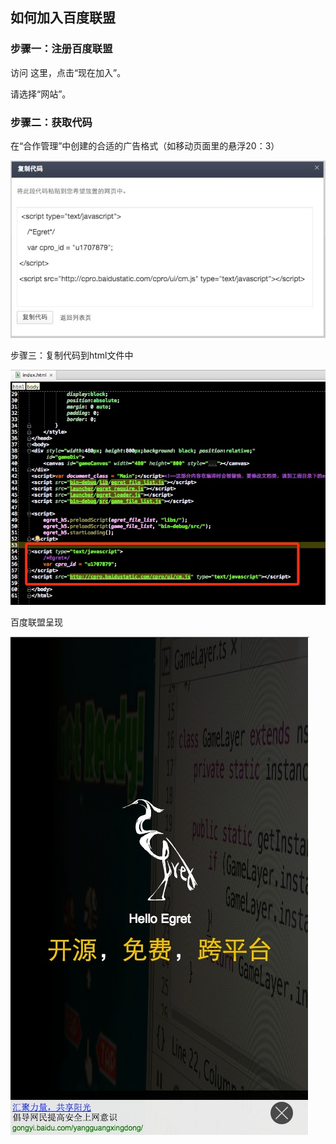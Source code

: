 ## 如何加入百度联盟
### 步骤一：注册百度联盟

访问 这里，点击“现在加入”。

请选择“网站”。
### 步骤二：获取代码

在“合作管理”中创建的合适的广告格式（如移动页面里的悬浮20：3）

![](5566c9913b8c7.png)

步骤三：复制代码到html文件中

![](5566c9913cbf1.png)

百度联盟呈现

![](5566c99145932.png)